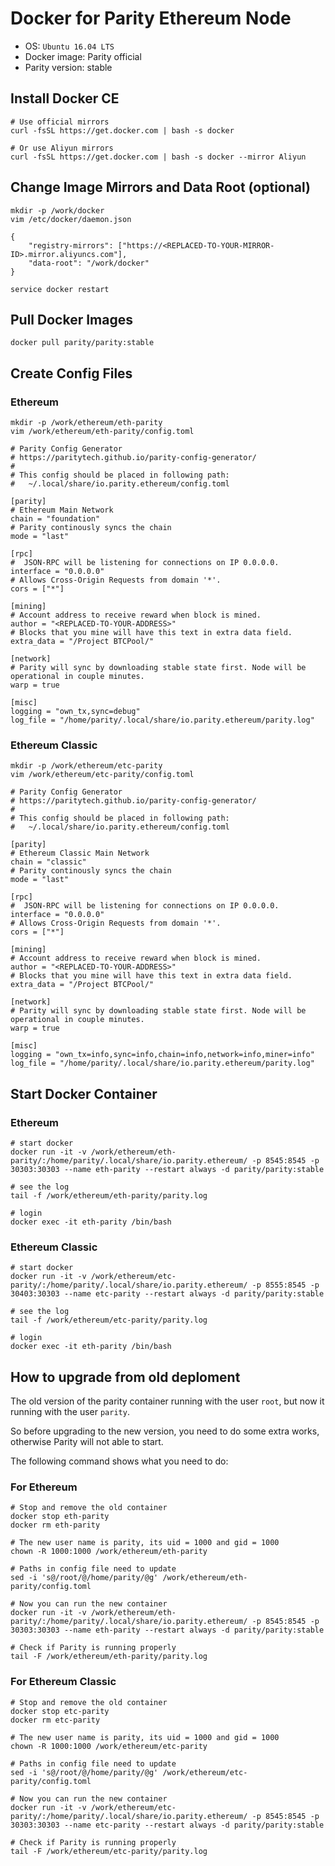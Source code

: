 Docker for Parity Ethereum Node
============================

* OS: `Ubuntu 16.04 LTS`
* Docker image: Parity official
* Parity version: stable

## Install Docker CE

```
# Use official mirrors
curl -fsSL https://get.docker.com | bash -s docker

# Or use Aliyun mirrors
curl -fsSL https://get.docker.com | bash -s docker --mirror Aliyun
```

## Change Image Mirrors and Data Root (optional)

```
mkdir -p /work/docker
vim /etc/docker/daemon.json
```

```
{
    "registry-mirrors": ["https://<REPLACED-TO-YOUR-MIRROR-ID>.mirror.aliyuncs.com"],
    "data-root": "/work/docker"
}
```

```
service docker restart
```

## Pull Docker Images

```
docker pull parity/parity:stable
```

## Create Config Files

### Ethereum

```
mkdir -p /work/ethereum/eth-parity
vim /work/ethereum/eth-parity/config.toml
```

```
# Parity Config Generator
# https://paritytech.github.io/parity-config-generator/
#
# This config should be placed in following path:
#   ~/.local/share/io.parity.ethereum/config.toml

[parity]
# Ethereum Main Network
chain = "foundation"
# Parity continously syncs the chain
mode = "last"

[rpc]
#  JSON-RPC will be listening for connections on IP 0.0.0.0.
interface = "0.0.0.0"
# Allows Cross-Origin Requests from domain '*'.
cors = ["*"]

[mining]
# Account address to receive reward when block is mined.
author = "<REPLACED-TO-YOUR-ADDRESS>"
# Blocks that you mine will have this text in extra data field.
extra_data = "/Project BTCPool/"

[network]
# Parity will sync by downloading stable state first. Node will be operational in couple minutes.
warp = true

[misc]
logging = "own_tx,sync=debug"
log_file = "/home/parity/.local/share/io.parity.ethereum/parity.log"
```

### Ethereum Classic

```
mkdir -p /work/ethereum/etc-parity
vim /work/ethereum/etc-parity/config.toml
```

```
# Parity Config Generator
# https://paritytech.github.io/parity-config-generator/
#
# This config should be placed in following path:
#   ~/.local/share/io.parity.ethereum/config.toml

[parity]
# Ethereum Classic Main Network
chain = "classic"
# Parity continously syncs the chain
mode = "last"

[rpc]
#  JSON-RPC will be listening for connections on IP 0.0.0.0.
interface = "0.0.0.0"
# Allows Cross-Origin Requests from domain '*'.
cors = ["*"]

[mining]
# Account address to receive reward when block is mined.
author = "<REPLACED-TO-YOUR-ADDRESS>"
# Blocks that you mine will have this text in extra data field.
extra_data = "/Project BTCPool/"

[network]
# Parity will sync by downloading stable state first. Node will be operational in couple minutes.
warp = true

[misc]
logging = "own_tx=info,sync=info,chain=info,network=info,miner=info"
log_file = "/home/parity/.local/share/io.parity.ethereum/parity.log"
```

## Start Docker Container

### Ethereum

```
# start docker
docker run -it -v /work/ethereum/eth-parity/:/home/parity/.local/share/io.parity.ethereum/ -p 8545:8545 -p 30303:30303 --name eth-parity --restart always -d parity/parity:stable

# see the log
tail -f /work/ethereum/eth-parity/parity.log

# login
docker exec -it eth-parity /bin/bash
```

### Ethereum Classic

```
# start docker
docker run -it -v /work/ethereum/etc-parity/:/home/parity/.local/share/io.parity.ethereum/ -p 8555:8545 -p 30403:30303 --name etc-parity --restart always -d parity/parity:stable

# see the log
tail -f /work/ethereum/etc-parity/parity.log

# login
docker exec -it eth-parity /bin/bash
```

## How to upgrade from old deploment

The old version of the parity container running with the user `root`,
but now it running with the user `parity`.

So before upgrading to the new version, you need to do some extra works, otherwise Parity will not able to start.

The following command shows what you need to do:

### For Ethereum

```
# Stop and remove the old container
docker stop eth-parity
docker rm eth-parity

# The new user name is parity, its uid = 1000 and gid = 1000
chown -R 1000:1000 /work/ethereum/eth-parity

# Paths in config file need to update
sed -i 's@/root/@/home/parity/@g' /work/ethereum/eth-parity/config.toml

# Now you can run the new container
docker run -it -v /work/ethereum/eth-parity/:/home/parity/.local/share/io.parity.ethereum/ -p 8545:8545 -p 30303:30303 --name eth-parity --restart always -d parity/parity:stable

# Check if Parity is running properly
tail -F /work/ethereum/eth-parity/parity.log
```

### For Ethereum Classic

```
# Stop and remove the old container
docker stop etc-parity
docker rm etc-parity

# The new user name is parity, its uid = 1000 and gid = 1000
chown -R 1000:1000 /work/ethereum/etc-parity

# Paths in config file need to update
sed -i 's@/root/@/home/parity/@g' /work/ethereum/etc-parity/config.toml

# Now you can run the new container
docker run -it -v /work/ethereum/etc-parity/:/home/parity/.local/share/io.parity.ethereum/ -p 8545:8545 -p 30303:30303 --name etc-parity --restart always -d parity/parity:stable

# Check if Parity is running properly
tail -F /work/ethereum/etc-parity/parity.log
```
